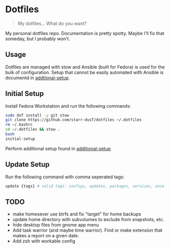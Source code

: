 # Dotfiles
> My dotfiles... What do you want? 

My personal dotfiles repo. Documentation is pretty spotty. Maybe I'll fix that someday, but I probably won't. 

## Usage

Dotfiles are managed with stow and Ansible (built for Fedora) is used for the bulk of configuration. Setup that cannot be easily automated with Ansible is documentd in [addtional-setup](additional-setup.md).

## Initial Setup

Install Fedora Workstation and run the following commands:

```bash
sudo dnf install -y git stow
git clone https://github.com/starr-dusT/dotfiles ~/.dotfiles 
rm ~/.bashrc
cd ~/.dotfiles && stow .
bash
initial-setup
```

Perform additional setup found in [additional-setup](additional-setup.md)

## Update Setup

Run the following command with comma seperated tags:

```bash
update {tags} # valid tags: configs, updates, packages, services, once
```

## TODO

- make homesever use btrfs and fix "target" for home backups 
- update home directory with subvolumes to exclude from snapshots, etc.
- hide desktop files from gnome app menu
- Add task warrior (and maybe time warrior). Find or make extension that makes a report on a given date.
- Add zsh with workable config
